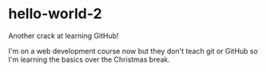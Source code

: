 # hello-world-2
Another crack at learning GitHub!

I'm on a web development course now but they don't teach git or GitHub so I'm learning the basics over the Christmas break.
